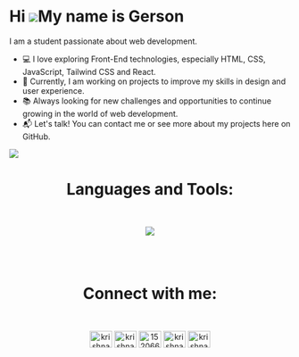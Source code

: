 Hi ![](https://user-images.githubusercontent.com/18350557/176309783-0785949b-9127-417c-8b55-ab5a4333674e.gif)My name is Gerson
==================================================================================================================================
I am a student passionate about web development.

* 💻 I love exploring Front-End technologies, especially HTML, CSS, JavaScript, Tailwind CSS and React.
* 🚀 Currently, I am working on projects to improve my skills in design and user experience.
* 📚 Always looking for new challenges and opportunities to continue growing in the world of web development.
* 📬 Let's talk! You can contact me or see more about my projects here on GitHub.


<a href="https://www.github.com/krishnadev7" target="_blank" rel="noreferrer"><img
src="https://img.shields.io/github/followers/krishnadev7?logo=github&style=for-the-badge&color=ef4444&labelColor=0f172a" /></a>

<h1 align="center">Languages and Tools:</h1>
<br/> 
<p align="center"><a href="https://skillicons.dev">
    <img src="https://skillicons.dev/icons?i=java,php,html,css,js,ts,tailwind,bootstrap,react,laravel,mysql,nodejs,git" />
  </a>
</p>
<br/>  
<br/> 

</div>

<h1 align="center">Connect with me:</h1>
<br/> 
<p align="center">
<a href="https://twitter.com/krishnadev_v_" target="blank"><img align="center" src="https://raw.githubusercontent.com/rahuldkjain/github-profile-readme-generator/master/src/images/icons/Social/twitter.svg" alt="krishnadev_v_" height="30" width="40" /></a>
<a href="https://linkedin.com/in/krishnadevv" target="blank"><img align="center" src="https://raw.githubusercontent.com/rahuldkjain/github-profile-readme-generator/master/src/images/icons/Social/linked-in-alt.svg" alt="krishnadevv" height="30" width="40" /></a>
<a href="https://stackoverflow.com/users/15206662" target="blank"><img align="center" src="https://raw.githubusercontent.com/rahuldkjain/github-profile-readme-generator/master/src/images/icons/Social/stack-overflow.svg" alt="15206662" height="30" width="40" /></a>
<a href="https://instagram.com/krishnadev_v" target="blank"><img align="center" src="https://raw.githubusercontent.com/rahuldkjain/github-profile-readme-generator/master/src/images/icons/Social/instagram.svg" alt="krishnadev_v" height="30" width="40" /></a>
<a href="https://www.leetcode.com/krishnadev7" target="blank"><img align="center" src="https://raw.githubusercontent.com/rahuldkjain/github-profile-readme-generator/master/src/images/icons/Social/leet-code.svg" alt="krishnadev7" height="30" width="40" /></a>
</p>  
<br/> 
